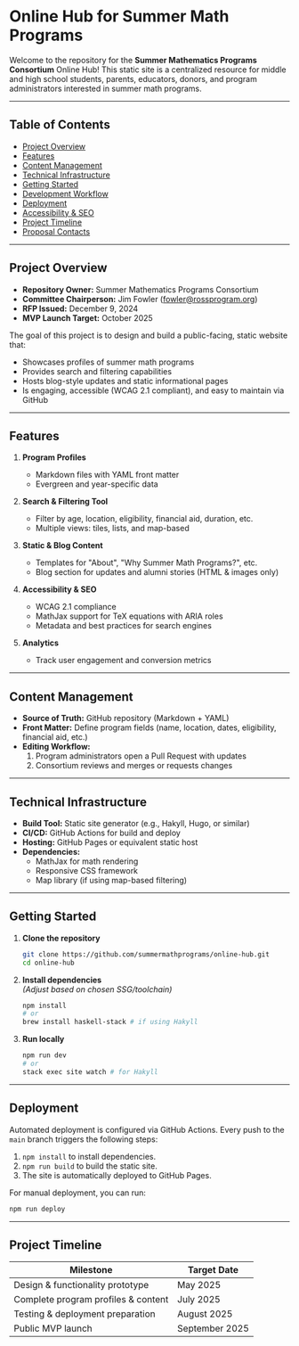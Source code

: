 # Online Hub for Summer Math Programs

Welcome to the repository for the **Summer Mathematics Programs Consortium** Online Hub! This static site is a centralized resource for middle and high school students, parents, educators, donors, and program administrators interested in summer math programs.

---

## Table of Contents

- [Project Overview](#project-overview)
- [Features](#features)
- [Content Management](#content-management)
- [Technical Infrastructure](#technical-infrastructure)
- [Getting Started](#getting-started)
- [Development Workflow](#development-workflow)
- [Deployment](#deployment)
- [Accessibility & SEO](#accessibility--seo)
- [Project Timeline](#project-timeline)
- [Proposal Contacts](#proposal-contacts)

---

## Project Overview

- **Repository Owner:** Summer Mathematics Programs Consortium
- **Committee Chairperson:** Jim Fowler (<fowler@rossprogram.org>)
- **RFP Issued:** December 9, 2024
- **MVP Launch Target:** October 2025

The goal of this project is to design and build a public-facing, static website that:

- Showcases profiles of summer math programs
- Provides search and filtering capabilities
- Hosts blog-style updates and static informational pages
- Is engaging, accessible (WCAG 2.1 compliant), and easy to maintain via GitHub

---

## Features

1. **Program Profiles**  
   - Markdown files with YAML front matter
   - Evergreen and year-specific data

2. **Search & Filtering Tool**  
   - Filter by age, location, eligibility, financial aid, duration, etc.
   - Multiple views: tiles, lists, and map-based

3. **Static & Blog Content**  
   - Templates for "About", "Why Summer Math Programs?", etc.
   - Blog section for updates and alumni stories (HTML & images only)

4. **Accessibility & SEO**  
   - WCAG 2.1 compliance
   - MathJax support for TeX equations with ARIA roles
   - Metadata and best practices for search engines

5. **Analytics**  
   - Track user engagement and conversion metrics

---

## Content Management

- **Source of Truth:** GitHub repository (Markdown + YAML)
- **Front Matter:** Define program fields (name, location, dates, eligibility, financial aid, etc.)
- **Editing Workflow:**  
  1. Program administrators open a Pull Request with updates
  2. Consortium reviews and merges or requests changes

---

## Technical Infrastructure

- **Build Tool:** Static site generator (e.g., Hakyll, Hugo, or similar)
- **CI/CD:** GitHub Actions for build and deploy
- **Hosting:** GitHub Pages or equivalent static host
- **Dependencies:**  
  - MathJax for math rendering  
  - Responsive CSS framework  
  - Map library (if using map-based filtering)

---

## Getting Started

1. **Clone the repository**
   ```bash
   git clone https://github.com/summermathprograms/online-hub.git
   cd online-hub
   ```

2. **Install dependencies**  
   _(Adjust based on chosen SSG/toolchain)_
   ```bash
   npm install
   # or
   brew install haskell-stack # if using Hakyll
   ```

3. **Run locally**
   ```bash
   npm run dev
   # or
   stack exec site watch # for Hakyll
   ```

---

## Deployment

Automated deployment is configured via GitHub Actions. Every push to the `main` branch triggers the following steps:

1. `npm install` to install dependencies.
2. `npm run build` to build the static site.
3. The site is automatically deployed to GitHub Pages.

For manual deployment, you can run:
```bash
npm run deploy
```

---

## Project Timeline

| Milestone                                | Target Date       |
|------------------------------------------|-------------------|
| Design & functionality prototype         | May 2025          |
| Complete program profiles & content      | July 2025         |
| Testing & deployment preparation         | August 2025       |
| Public MVP launch                        | September 2025    |
